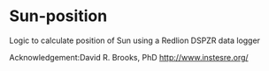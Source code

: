 # Sun-position
Logic to calculate position of Sun using a Redlion DSPZR data logger

Acknowledgement:David R. Brooks, PhD
                http://www.instesre.org/
